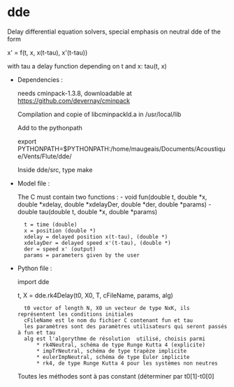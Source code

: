 # dde
Delay differential equation solvers, special emphasis on neutral dde of the form

x' = f(t, x, x(t-tau), x'(t-tau))

with tau a delay function depending on t and x: tau(t, x)

* Dependencies : 

    needs cminpack-1.3.8, downloadable at https://github.com/devernay/cminpack

    Compilation and copie of libcminpackld.a in /usr/local/lib

    Add to the pythonpath 

    export PYTHONPATH=$PYTHONPATH:/home/maugeais/Documents/Acoustique/Vents/Flute/dde/
    
    Inside dde/src, type make


* Model file :

    The C must contain two functions : 
        - void fun(double t, double *x, double *xdelay, double *xdelayDer, double *der, double *params)
        - double tau(double t, double *x, double *params)
        
        t = time (double)
        x = position (double *)
        xdelay = delayed position x(t-tau), (double *)
        xdelayDer = delayed speed x'(t-tau), (double *)
        der = speed x' (output)
        params = parameters given by the user 
        
* Python file :

    import dde
        
    t, X = dde.rk4Delay(t0, X0, T, cFileName, params, alg) 
    
        t0 vector of length N, X0 un vecteur de type NxK, ils représentent les conditions initiales
        cFileName est le nom du fichier C contenant fun et tau
        les paramètres sont des paramètres utilisateurs qui seront passés à fun et tau 
        alg est l'algorythme de résolution  utilisé, choisis parmi
            * rk4Neutral, schéma de type Runge Kutta 4 (explicite)
            * impTrNeutral, schéma de type trapèze implicite
            * eulerImpNeutral, schéma de type Euler implicite
            * rk4, de type Runge Kutta 4 pour les systèmes non neutres
        
    Toutes les méthodes sont à pas constant (déterminer par t0[1]-t0[0]
